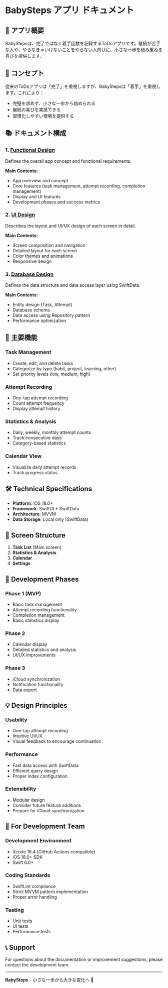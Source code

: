# BabySteps アプリ ドキュメント

## 📱 アプリ概要

BabyStepsは、完了ではなく着手回数を記録するToDoアプリです。継続が苦手な人や、やらなきゃいけないことをやらない人向けに、小さな一歩を積み重ねる喜びを提供します。

## 🎯 コンセプト

従来のToDoアプリは「完了」を重視しますが、BabyStepsは「着手」を重視します。これにより：

- 完璧を求めず、小さな一歩から始められる
- 継続の喜びを実感できる
- 習慣化しやすい環境を提供する

## 📚 ドキュメント構成

### 1. [Functional Design](./functional-design.md)

Defines the overall app concept and functional requirements.

**Main Contents:**

- App overview and concept
- Core features (task management, attempt recording, completion management)
- Display and UI features
- Development phases and success metrics

### 2. [UI Design](./ui-design.md)

Describes the layout and UI/UX design of each screen in detail.

**Main Contents:**

- Screen composition and navigation
- Detailed layout for each screen
- Color themes and animations
- Responsive design

### 3. [Database Design](./database-design.md)

Defines the data structure and data access layer using SwiftData.

**Main Contents:**

- Entity design (Task, Attempt)
- Database schema
- Data access using Repository pattern
- Performance optimization

## 🚀 主要機能

### Task Management

- Create, edit, and delete tasks
- Categorize by type (habit, project, learning, other)
- Set priority levels (low, medium, high)

### Attempt Recording

- One-tap attempt recording
- Count attempt frequency
- Display attempt history

### Statistics & Analysis

- Daily, weekly, monthly attempt counts
- Track consecutive days
- Category-based statistics

### Calendar View

- Visualize daily attempt records
- Track progress status

## 🛠 Technical Specifications

- **Platform**: iOS 18.0+
- **Framework**: SwiftUI + SwiftData
- **Architecture**: MVVM
- **Data Storage**: Local only (SwiftData)

## 📱 Screen Structure

1. **Task List** (Main screen)
2. **Statistics & Analysis**
3. **Calendar**
4. **Settings**

## 🔄 Development Phases

### Phase 1 (MVP)

- Basic task management
- Attempt recording functionality
- Completion management
- Basic statistics display

### Phase 2

- Calendar display
- Detailed statistics and analysis
- UI/UX improvements

### Phase 3

- iCloud synchronization
- Notification functionality
- Data export

## 💡 Design Principles

### Usability

- One-tap attempt recording
- Intuitive UI/UX
- Visual feedback to encourage continuation

### Performance

- Fast data access with SwiftData
- Efficient query design
- Proper index configuration

### Extensibility

- Modular design
- Consider future feature additions
- Prepare for iCloud synchronization

## 🤝 For Development Team

### Development Environment

- Xcode 16.4 (GitHub Actions
  compatible)
- iOS 18.0+ SDK
- Swift 6.0+

### Coding Standards

- SwiftLint compliance
- Strict MVVM pattern implementation
- Proper error handling

### Testing

- Unit tests
- UI tests
- Performance tests

## 📞 Support

For questions about the documentation or improvement suggestions,
please contact the development team.

---

**BabySteps** - 小さな一歩から大きな変化へ 🚀
